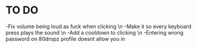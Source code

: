 # TO DO 
-Fix volume being loud as fuck when clicking \n
-Make it so every keyboard press plays the sound \n
-Add a cooldown to clicking \n
-Entering wrong password on 80dropz profile doesnt allow you in
